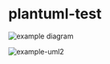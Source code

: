 # plantuml-test

![example diagram](https://54a9ec8c9a43.ngrok.io/proxy?cache=no&src=https://raw.githubusercontent.com/i-kay/plantuml-test/main/src/example-uml.iuml)

![example-uml2](https://53f8773188e2.ngrok.io/plantuml/svg/PL9DJyCm3BtdLrWziSF2Me6uRDNOWHidTaTkwdLHyr4bAPD0_7VIQY2NtPxz_9wV9UzZmf16QqJijHime0NhdLVdu2r12YCn9g3h8mrGRLYp7JIKZxo38VZByQnLxoX6sCWdHWweUkpeg9EXPwCxPyabC7HAR6YCf33ImOUM0dTwu8lfXAD9BzwbD_r9K5OyAgc4hZCt7gKGVnmKhwXTLS2N0BYp6SiFJPVLL4KzJIJlLkARAmuvrw-YoLWgRmVlyX6pR5bPtvBvPx1jwdbJYjlxfYu08qprUuf2C3b8MTzkk4x2RbSl0ZCCwtMzoC4vERkosnZEmabvpRmdr-Q_-040 "example-uml2")

